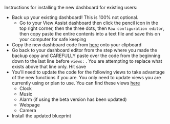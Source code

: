 Instructions for installing the new dashboard for existing users:

* Back up your existing dashboard!  This is 100% not optional.
  * Go to your View Assist dashboard then click the pencil icon in the top right corner, then the three dots, then `Raw configuration editor`, then copy paste the entire contents into a text file and save this on your computer for safe keeping
* Copy the new dashboard code from [here](https://github.com/dinki/View-Assist/blob/viewassist-dashboard2.0/View%20Assist%20dashboard%20and%20views/dashboard/dashboard.yaml) onto your clipboard
* Go back to your dashboard editor from the step where you made the backup copy and CAREFULLY paste over the code from the beginning down to the last line before `views:` .  You are attempting to replace what exists above that line only.  Hit save
* You'll need to update the code for the following views to take advantage of the new functions if you are.  You only need to update views you are currently using or plan to use.  You can find these views [here](https://github.com/dinki/View-Assist/tree/viewassist-dashboard2.0/View%20Assist%20dashboard%20and%20views/views)
  *  Clock
  *  Music
  *  Alarm (if using the beta version has been updated)
  *  Webpage
  *  Camera
* Install the updated blueprint 
